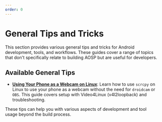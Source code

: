 ```yaml
---
order: 0
---
```


# General Tips and Tricks

This section provides various general tips and tricks for Android development, tools, and workflows. These guides cover a range of topics that don't specifically relate to building AOSP but are useful for developers.

## Available General Tips

- **[Using Your Phone as a Webcam on Linux](./using-phone-as-webcam-linux.md)**: Learn how to use `scrcpy` on Linux to use your phone as a webcam without the need for `droidcam` or `OBS`. This guide covers setup with Video4Linux (v4l2loopback) and troubleshooting.

These tips can help you with various aspects of development and tool usage beyond the build process.
